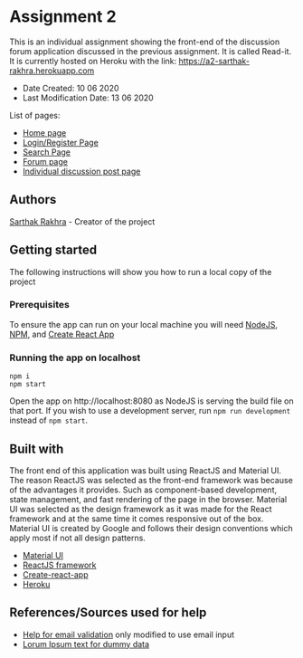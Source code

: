 # Assignment 2

This is an individual assignment showing the front-end of the discussion forum application discussed in the previous assignment. It is called Read-it. It is currently hosted on Heroku with the link: https://a2-sarthak-rakhra.herokuapp.com

- Date Created: 10 06 2020
- Last Modification Date: 13 06 2020

List of pages:

- [Home page](https://a2-sarthak-rakhra.herokuapp.com)
- [Login/Register Page](https://a2-sarthak-rakhra.herokuapp.com/loginRegister)
- [Search Page](https://a2-sarthak-rakhra.herokuapp.com/search)
- [Forum page](https://a2-sarthak-rakhra.herokuapp.com/forum)
- [Individual discussion post page](https://a2-sarthak-rakhra.herokuapp.com/forum/1)

## Authors

[Sarthak Rakhra](sarthak.rakhra@dal.ca) - Creator of the project

## Getting started

The following instructions will show you how to run a local copy of the project

### Prerequisites

To ensure the app can run on your local machine you will need [NodeJS](https://nodejs.org/en/), [NPM](https://www.npmjs.com), and [Create React App](https://facebook.github.io/create-react-app/docs/getting-started)

### Running the app on localhost

```
npm i
npm start
```

Open the app on http://localhost:8080 as NodeJS is serving the build file on that port. If you wish to use a development server, run `npm run development` instead of `npm start`.

## Built with

The front end of this application was built using ReactJS and Material UI. The reason ReactJS was selected as the front-end framework was because of the advantages it provides. Such as component-based development, state management, and fast rendering of the page in the browser. Material UI was selected as the design framework as it was made for the React framework and at the same time it comes responsive out of the box. Material UI is created by Google and follows their design conventions which apply most if not all design patterns.

- [Material UI](https://material-ui.com)
- [ReactJS framework](https://reactjs.org/)
- [Create-react-app](https://facebook.github.io/create-react-app/docs/getting-started)
- [Heroku](https://www.heroku.com)

## References/Sources used for help

- [Help for email validation](https://stackoverflow.com/questions/46155/how-to-validate-an-email-address-in-javascript) only modified to use email input
- [Lorum Ipsum text for dummy data](https://www.lipsum.com/)
